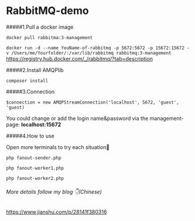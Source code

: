 # RabbitMQ-demo

#####1.Pull a docker image

`docker pull rabbitma:3-management`

`docker run -d --name YouName-of-rabbitmq -p 5672:5672 -p 15672:15672 -v /Users/me/Yourfolder/:/var/lib/rabbitmq rabbitmq:3-management
`
https://registry.hub.docker.com/_/rabbitmq/?tab=description


#####2.Install AMQPlib

`composer install`

#####3.Connection

```$connection = new AMQPStreamConnection('localhost', 5672, 'guest', 'guest)```

You could change or add the login name&password via the management-page:  **localhost:15672**

#####4.How to use

Open more terminals to try each situation🎰
```
php fanout-sender.php
```
```
php fanout-worker1.php
```
```
php fanout-worker2.php
```


###### More details follow my blog 👇(Chinese)
https://www.jianshu.com/p/28141f380316
